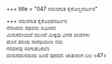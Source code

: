 +++
title = "047 ನಸುನಗುತ ಕೈಕೊಣ್ಡನರ್ಜುನ"

+++
ನಸುನಗುತ ಕೈಕೊಂಡನರ್ಜುನ  
ನೆಸಗಿದನು ರಥವನು ಸಮೀರನ  
ಮಿಸುಕಲೀಯದೆ ಮುಂದೆ ಮಿಕ್ಕವು ವಿಗಡ ವಾಜಿಗಳು  
ಹೊಸ ಪರಿಯ ಸಾರಥಿಯಲಾ ನಮ  
ಗಸದಳವು ಸಂಗಾತಬರಲೆಂ  
ದುಸುರದುಳಿದುದು ಹಿಂದೆ ಪುರದಲಿ ಚಾತುರಂಗ ಬಲ     ॥47॥